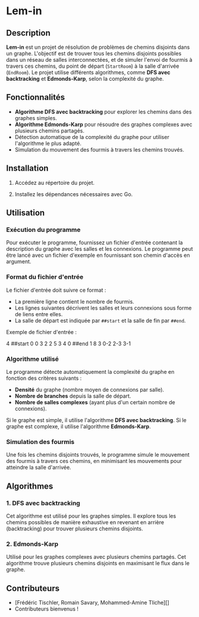 # Lem-in

## Description

**Lem-in** est un projet de résolution de problèmes de chemins disjoints dans un graphe. L'objectif est de trouver tous les chemins disjoints possibles dans un réseau de salles interconnectées, et de simuler l'envoi de fourmis à travers ces chemins, du point de départ (`StartRoom`) à la salle d'arrivée (`EndRoom`). Le projet utilise différents algorithmes, comme **DFS avec backtracking** et **Edmonds-Karp**, selon la complexité du graphe.

## Fonctionnalités

- **Algorithme DFS avec backtracking** pour explorer les chemins dans des graphes simples.
- **Algorithme Edmonds-Karp** pour résoudre des graphes complexes avec plusieurs chemins partagés.
- Détection automatique de la complexité du graphe pour utiliser l'algorithme le plus adapté.
- Simulation du mouvement des fourmis à travers les chemins trouvés.

## Installation

1. Accédez au répertoire du projet.

2. Installez les dépendances nécessaires avec Go.

## Utilisation

### Exécution du programme

Pour exécuter le programme, fournissez un fichier d'entrée contenant la description du graphe avec les salles et les connexions. Le programme peut être lancé avec un fichier d'exemple en fournissant son chemin d'accès en argument.

### Format du fichier d'entrée

Le fichier d'entrée doit suivre ce format :

- La première ligne contient le nombre de fourmis.
- Les lignes suivantes décrivent les salles et leurs connexions sous forme de liens entre elles.
- La salle de départ est indiquée par `##start` et la salle de fin par `##end`.

Exemple de fichier d'entrée :

4
##start
0 0 3
2 2 5
3 4 0
##end
1 8 3
0-2
2-3
3-1


### Algorithme utilisé

Le programme détecte automatiquement la complexité du graphe en fonction des critères suivants :

- **Densité** du graphe (nombre moyen de connexions par salle).
- **Nombre de branches** depuis la salle de départ.
- **Nombre de salles complexes** (ayant plus d'un certain nombre de connexions).

Si le graphe est simple, il utilise l'algorithme **DFS avec backtracking**. Si le graphe est complexe, il utilise l'algorithme **Edmonds-Karp**.

### Simulation des fourmis

Une fois les chemins disjoints trouvés, le programme simule le mouvement des fourmis à travers ces chemins, en minimisant les mouvements pour atteindre la salle d'arrivée.

## Algorithmes

### 1. **DFS avec backtracking**
Cet algorithme est utilisé pour les graphes simples. Il explore tous les chemins possibles de manière exhaustive en revenant en arrière (backtracking) pour trouver plusieurs chemins disjoints.

### 2. **Edmonds-Karp**
Utilisé pour les graphes complexes avec plusieurs chemins partagés. Cet algorithme trouve plusieurs chemins disjoints en maximisant le flux dans le graphe.


## Contributeurs

- [Frédéric Tischler, Romain Savary, Mohammed-Amine Tliche][]
- Contributeurs bienvenus !
